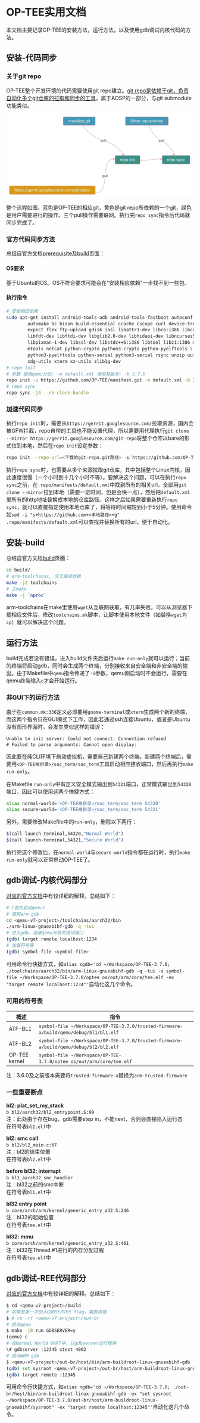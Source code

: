 # OP-TEE实用文档

本文档主要记录OP-TEE的安装方法，运行方法，以及使用gdb调试内核代码的方法。

## 安装-代码同步

### 关于git repo

OP-TEE整个开发环境的代码需要使用git repo建立。[git repo是依赖于git，负责自动化多个git仓库的拉取和同步的工具](https://source.android.com/setup/develop)，属于AOSP的一部分，与git submodule功能类似。

![repo flowchart](img-practical-doc/01.jpg)

整个流程如图。蓝色是OP-TEE的相应git，黄色是git repo所依赖的一个git，绿色是用户需要进行的操作。三个pull操作需要联网。执行完`repo sync`指令后代码就同步完成了。

### 官方代码同步方法

总结自官方文档[prerequisite](https://optee.readthedocs.io/en/latest/building/prerequisites.html)及[build](https://optee.readthedocs.io/en/latest/building/gits/build.html)页面：

#### OS要求

基于Ubuntu的OS。OS不符合要求可能会在"安装相应依赖"一步找不到一些包。

#### 执行指令

```bash
# 安装相应依赖
sudo apt-get install android-tools-adb android-tools-fastboot autoconf \
        automake bc bison build-essential ccache cscope curl device-tree-compiler \
        expect flex ftp-upload gdisk iasl libattr1-dev libc6:i386 libcap-dev \
        libfdt-dev libftdi-dev libglib2.0-dev libhidapi-dev libncurses5-dev \
        libpixman-1-dev libssl-dev libstdc++6:i386 libtool libz1:i386 make \
        mtools netcat python-crypto python3-crypto python-pyelftools \
        python3-pyelftools python-serial python3-serial rsync unzip uuid-dev \
        xdg-utils xterm xz-utils zlib1g-dev
# repo init
# 参数 使用qemu分支: -m default.xml 使用某版本: -b 3.7.0
repo init -u https://github.com/OP-TEE/manifest.git -m default.xml -b 3.7.0
# repo sync
repo sync -j4 --no-clone-bundle
```

### 加速代码同步

执行`repo init`时，需要从`https://gerrit.googlesource.com/`拉取资源，国内会被GFW拦截，repo自带的工具也不能设置代理，所以需要用代理执行`git clone --mirror https://gerrit.googlesource.com/git-repo`将整个仓库以bare的形式拉到本地，然后在`repo init`设定参数：
```bash
repo init --repo-url=<下载的git-repo.git路径> -u https://github.com/OP-TEE/manifest.git -m default.xml -b 3.7.0
```

执行`repo sync`时，也需要从多个来源拉取git仓库，其中包括整个Linux内核，因此速度很慢（一个小时到十几个小时不等）。要解决这个问题，可以在执行`repo sync`之前，在`.repo/manifests/default.xml`中找到所有的相关url，全部用`git clone --mirror`拉到本地（需要一定时间，但是会快一点），然后把`default.xml`里所有的http地址替换成本地的仓库路径。这样之后如果需要重新执行`repo sync`，就可以直接指定使用本地仓库了，将等待时间缩短到小于5分钟。使用命令如`sed -i "s+https://github.com+<本地路径>+g" .repo/manifests/default.xml`可以查找并替换所有的url，便于自动化。

## 安装-build

总结自官方文档[build](https://optee.readthedocs.io/en/latest/building/gits/build.html)页面：

```bash
cd build/
# arm-toolchains, 交叉编译依赖
make -j2 toolchains
# 主make
make -j `nproc`
```

arm-toolchains在make里使用`wget`从互联网获取，有几率失败。可以从浏览器下载相应文件后，修改`toolchains.mk`脚本，让脚本使用本地文件（如替换`wget`为`cp`）就可以解决这个问题。

## 运行方法

build完成若没有错误，进入build文件夹后运行`make run-only`就可以运行；当前的终端将启动gdb，同时会生成两个终端，分别接收来自安全端和非安全端的输出。由于Makefile中`qemu`指令传递了`-S`参数，qemu刚启动时不会运行，需要在qemu终端输入`c`才会开始运行。

### 非GUI下的运行方法

由于在`common.mk:336`定义必须要用`gnome-terminal`或`xterm`生成两个新的终端，而这两个指令只在GUI模式下工作，因此若通过ssh连接Ubuntu，或者是Ubuntu没有图形界面时，会发生类似这样的错误：
```
Unable to init server: Could not connect: Connection refused
# Failed to parse arguments: Cannot open display: 
```

因此要在纯CLI环境下启动虚拟机，需要自己新建两个终端。新建两个终端后，需要用`<OP-TEE根目录>/soc_term/soc_term`工具启动相应接收端口，然后再执行`make run-only`。

在Makefile `run-only`中有定义安全模式输出到`54321`端口，正常模式输出到`54320`端口，因此可以使用这两个快捷方式：

```bash
alias normal-world='<OP-TEE根目录>/soc_term/soc_term 54320'
alias secure-world='<OP-TEE根目录>/soc_term/soc_term 54321'
```

另外，需要修改Makefile中的`run-only`，删除以下两行：
```bash
$(call launch-terminal,54320,"Normal World")
$(call launch-terminal,54321,"Secure World")
```

执行完这个修改后，在`normal-world`与`secure-world`指令都在运行时，执行`make run-only`就可以正常启动OP-TEE了。

## gdb调试-内核代码部分

[对应的官方文档](https://optee.readthedocs.io/en/latest/building/devices/qemu.html#gdb-secure-world)中有较详细的解释。总结如下：

```bash
# (首先启动qemu)
# 使用arm gdb
cd <qemu-v7-project>/toolchains/aarch32/bin
./arm-linux-gnueabihf-gdb -q -tui
# 进入gdb，连接qemu开放的调试端口
(gdb) target remote localhost:1234
# 加载符号表
(gdb) symbol-file <symbol-file>
```

可用命令行快捷方式，如`alias sgdb='cd ~/Workspace/OP-TEE-3.7.0; ./toolchains/aarch32/bin/arm-linux-gnueabihf-gdb -q -tui -s symbol-file ~/Workspace/OP-TEE-3.7.0/optee_os/out/arm/core/tee.elf -ex "target remote localhost:1234"'`自动化这几个命令。

### 可用的符号表

| 概述 | 指令 |
| - | - |
| ATF-BL1 | `symbol-file ~/Workspace/OP-TEE-3.7.0/trusted-firmware-a/build/qemu/debug/bl1/bl1.elf` |
| ATF-BL2 | `symbol-file ~/Workspace/OP-TEE-3.7.0/trusted-firmware-a/build/qemu/debug/bl2/bl2.elf` |
| OP-TEE kernel | `symbol-file ~/Workspace/OP-TEE-3.7.0/optee_os/out/arm/core/tee.elf` |

注：3.6.0及之前版本需要将`trusted-firmware-a`替换为`arm-trusted-firmware`

### 一些重要断点

**bl2: plat_set_my_stack**  
`b bl2/aarch32/bl2_entrypoint.S:99`  
注：此处由于存在bug，gdb需要step in，不能next，否则会直接陷入运行态  
在符号表`bl2.elf`中

**bl2: smc call**  
`b bl2/bl2_main.c:67`  
注：bl2的结束位置  
在符号表`bl2.elf`中

**before bl32: interrupt**  
`b bl1_aarch32_smc_handler`  
注：bl32之前的smc中断  
在符号表`bl1.elf`中

**bl32 entry point**  
`b core/arch/arm/kernel/generic_entry_a32.S:246`  
注：bl32的起始位置  
在符号表`tee.elf`中

**bl32: mmu**  
`b core/arch/arm/kernel/generic_entry_a32.S:461`  
注：bl32在Thread #1进行的内存分配过程  
在符号表`tee.elf`中

## gdb调试-REE代码部分

[对应的官方文档](https://optee.readthedocs.io/en/latest/building/devices/qemu.html#gdb-normal-world)中有较详细的解释。总结如下：

```bash
$ cd <qemu-v7-project>/build
# 如果是第一次加入GDBSERVER flag，需要清理
$ # rm -rf <qemu-v7-project>/out-br
# 启动qemu
$ make -j8 run GDBSERVER=y
(qemu) c
# 在Normal World UART中，以gdbserver运行程序
\# gdbserver :12345 xtest 4002
# 启动ARM gdb
$ <qemu-v7-project>/out-br/host/bin/arm-buildroot-linux-gnueabihf-gdb
(gdb) set sysroot <qemu-v7-project>/out-br/host/arm-buildroot-linux-gnueabihf/sysroot
(gdb) target remote :12345
```

可用命令行快捷方式，如`alias ngdb='cd ~/Workspace/OP-TEE-3.7.0; ./out-br/host/bin/arm-buildroot-linux-gnueabihf-gdb -ex "set sysroot ~/Workspace/OP-TEE-3.7.0/out-br/host/arm-buildroot-linux-gnueabihf/sysroot" -ex "target remote localhost:12345"'`自动化这几个命令。
